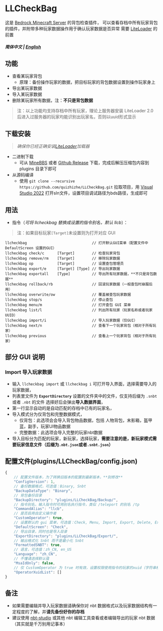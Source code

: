 # LLCheckBag
这是 [Bedrock Minecraft Server](https://www.minecraft.net/en-us/download/server/bedrock) 的背包检查插件，
可以查看存档中所有玩家背包的插件，并附带多种玩家数据操作用于确认玩家数据是否异常
需要 [LiteLoader](https://github.com/LiteLDev/LiteLoaderBDS) 的前置

##### 简体中文 | [English](README_en.md)

## 功能
* 查看某玩家背包
    * 原理：备份操作玩家的数据，把目标玩家的背包数据设置到操作玩家身上
* 导出某玩家数据
* 导入某玩家数据
* 删除某玩家所有数据，注：**不只是背包数据**
> 注：以上功能均支持存档中所有玩家，理论上服务器安装 LiteLoader 2.0 后进入过服务器的玩家均能识别出玩家名，否则以uuid形式显示

## 下载安装
> *确保你已经正确安装[LiteLoader](https://github.com/LiteLDev/LiteLoaderBDS)加载器*
* 二进制下载
    * 可从 [MineBBS](https://www.minebbs.com/resources/llcheckbag.3367/) 或者 [Github Release](https://github.com/quizhizhe/LLCheckBag/releases) 下载，完成后解压压缩包内容到 plugins 目录下即可
* 从源码编译
    * 使用 `git clone --recursive https://github.com/quizhizhe/LLCheckBag.git` 拉取项目，用 [Visual Studio 2022](https://visualstudio.microsoft.com/vs/) 打开sln文件，设置项目调试路径为bds路径，生成即可

## 用法
* 指令（*可将 llcheckbag 替换成设置的指令别名，默认 llcb*）：
> 注：如果目标玩家`[Target]`未设置则为打开对应 GUI
```
llcheckbag                              // 打开默认GUI菜单（配置文件中 DefaultScreen 设置的GUI）
llcheckbag check/c      [Target]        // 检查玩家背包
llcheckbag remove/rm    [Target]        // 移除玩家数据
llcheckbag op           [Target]        // 设置查包管理员
llcheckbag export/e     [Target] [Type] // 导出玩家数据
llcheckbag exportall    [Type]          // 导出所有玩家数据，**不只是背包数据**
llcheckbag rollback/rb                  // 回滚玩家数据（一般查包时崩服后用）
llcheckbag overwrite/ow                 // 覆盖被查包玩家数据
llcheckbag stop/s                       // 停止查包
llcheckbag menu/m                       // 打开查包 GUI 菜单
llcheckbag list/l                       // 列出所有玩家（玩家名称或者玩家UUID）
llcheckbag import/i                     // 导入玩家数据（仅GUI）
llcheckbag next/n                       // 查看下一个玩家背包（相对于所有玩家）
llcheckbag previous                     // 查看上一个玩家背包（相对于所有玩家）
```

## 部分 GUI 说明
### Import 导入玩家数据
* 输入 `llcheckbag import` 或 `llcheckbag i` 可打开导入界面，选择需要导入的玩家数据，
* 列表里文件为 **`ExportDirectory`** 设置的文件夹中的文件，仅支持后缀为 `.snbt` 或者 `.nbt` 的文件
选择好后会弹出**导入数据界面**，
* 第一行显示自动的是自动匹配的存档中已有的玩家名，
* 导入模式分为仅背包和完整数据模式，
    * 仅背包：此选项会会导入背包物品数据，包括 人物背包，末影箱，盔甲蓝，副手，玩家UI物品数据
    * 完整数据：此选项会导入完整的玩家nbt数据
* 导入目标分为匹配的玩家，新玩家，选择玩家，**需要注意的是，新玩家模式需要玩家信息文件（后缀为`.nbt.json`或者`.snbt.json`）**

## 配置文件(plugins/LLCheckBag/config.json)
```javascript
{
    // 配置文件版本，为了转换旧版本的配置到最新版本，**别修改**
    "ConfigVersion": 1,
    // 备份数据格式，可选值：Binary, Snbt
    "BackupDataType": "Binary",
    // 背包备份目录
    "BackupDirectory": "plugins/LLCheckBag/Backup/",
    // 指令别名，输入指令时可用别名执行指令，类似 /teleport 的别名 /tp
    "CommandAlias": "llcb",
    // 是否启用自定义操作者
    "CustomOperator": true,
    // 设置默认的 gui 菜单，可选值：Check, Menu, Import, Export, Delete, ExportAll
    "DefaultScreen": "Check",
    // 导出目录，同时也是导入目录
    "ExportDirectory": "plugins/LLCheckBag/Export/",
    // 输出格式化 Snbt 而不是最小化 Snbt
    "FormattedSNBT": true,
    // 语言，可选值：zh_CN, en_US
    "Language": "zh_CN",
    // 不懂请选择默认值
    "MsaIdOnly": false,
    // 仅 CustomOperator 为 true 时有效，设置权限使用指令的玩家的xuid（字符串格式）
    "OperatorXuidList": []
}
```

## 备注
* 如果需要编辑并导入玩家数据请确保你对 nbt 数据格式以及玩家数据结构有一定程度的了解，并**请先备份好你的存档**
* 建议使用 [nbt-studio](https://github.com/tryashtar/nbt-studio) 或其他 nbt 编辑工具查看或者编辑导出的玩家 nbt 数据（其实就是千万别用记事本）